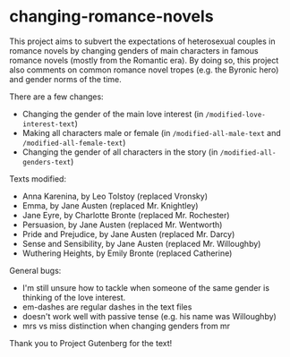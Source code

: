 # changing-romance-novels
This project aims to subvert the expectations of heterosexual couples in romance novels by changing genders of main characters in famous romance novels (mostly from the Romantic era). By doing so, this project also comments on common romance novel tropes (e.g. the Byronic hero) and gender norms of the time.

There are a few changes:
- Changing the gender of the main love interest (in `/modified-love-interest-text`)
- Making all characters male or female (in `/modified-all-male-text` and `/modified-all-female-text`)
- Changing the gender of all characters in the story (in `/modified-all-genders-text`)
 
Texts modified:
- Anna Karenina, by Leo Tolstoy (replaced Vronsky)
- Emma, by Jane Austen (replaced Mr. Knightley)
- Jane Eyre, by Charlotte Bronte (replaced Mr. Rochester)
- Persuasion, by Jane Austen (replaced Mr. Wentworth)
- Pride and Prejudice, by Jane Austen (replaced Mr. Darcy)
- Sense and Sensibility, by Jane Austen (replaced Mr. Willoughby)
- Wuthering Heights, by Emily Bronte (replaced Catherine)

General bugs:
- I'm still unsure how to tackle when someone of the same gender is thinking of the love interest.
- em-dashes are regular dashes in the text files
- doesn't work well with passive tense (e.g. his name was Willoughby)
- mrs vs miss distinction when changing genders from mr 

Thank you to Project Gutenberg for the text!